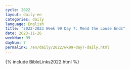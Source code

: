 ```yaml
---
cycle: 2022
layout: daily-en
categories: daily
language: English
title: "2022-2023 Week 99 Day 7: Mend the Loose Ends"
date: 2023-11-26
weekNum: 99
dayNum: 7
permalink: /en/daily/2022/wk99-day7-daily.html
---
```




{% include BibleLinks2022.html %}

